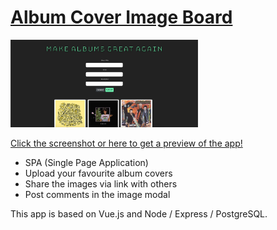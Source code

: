 <h1><a href="https://albumimg.herokuapp.com/" alt="Album Cover Image Board" title="Album Cover Image Board" target="_blank">Album Cover Image Board</a></h1>
<a href="http://carlottafrommer.com/files/aib.mp4" target="_blank"><img src="/public/aib.png" width="300" />
<p>Click the screenshot or here to get a preview of the app!</p></a>

<ul>
  <li>SPA (Single Page Application)</li>
  <li>Upload your favourite album covers</li>  
  <li>Share the images via link with others</li>
  <li>Post comments in the image modal</li>
</ul>

<p>This app is based on Vue.js and Node / Express / PostgreSQL.</p>
